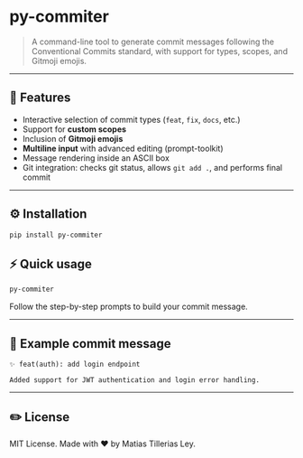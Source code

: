 # py-commiter

> A command-line tool to generate commit messages following the Conventional Commits standard, with support for types, scopes, and Gitmoji emojis.

---

## 🌟 Features

- Interactive selection of commit types (`feat`, `fix`, `docs`, etc.)
- Support for **custom scopes**
- Inclusion of **Gitmoji emojis**
- **Multiline input** with advanced editing (prompt-toolkit)
- Message rendering inside an ASCII box
- Git integration: checks git status, allows `git add .`, and performs final commit

---

## ⚙️ Installation

```bash
pip install py-commiter
```


## ⚡ Quick usage

```bash
py-commiter
```

Follow the step-by-step prompts to build your commit message.

---

## 🎨 Example commit message

```text
✨ feat(auth): add login endpoint

Added support for JWT authentication and login error handling.
```

---

## ✏️ License

MIT License. Made with ❤️ by Matias Tillerias Ley.


